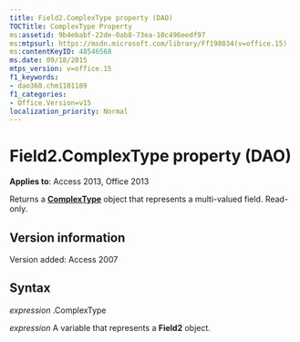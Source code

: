 ```yaml
---
title: Field2.ComplexType property (DAO)
TOCTitle: ComplexType Property
ms:assetid: 9b4ebabf-22de-0ab8-73ea-10c496eedf97
ms:mtpsurl: https://msdn.microsoft.com/library/Ff198034(v=office.15)
ms:contentKeyID: 48546568
ms.date: 09/18/2015
mtps_version: v=office.15
f1_keywords:
- dao360.chm1101189
f1_categories:
- Office.Version=v15
localization_priority: Normal
---
```


# Field2.ComplexType property (DAO)


**Applies to**: Access 2013, Office 2013

Returns a **[ComplexType](complextype-object-dao.md)** object that represents a multi-valued field. Read-only.

## Version information

Version added: Access 2007

## Syntax

*expression* .ComplexType

*expression* A variable that represents a **Field2** object.

